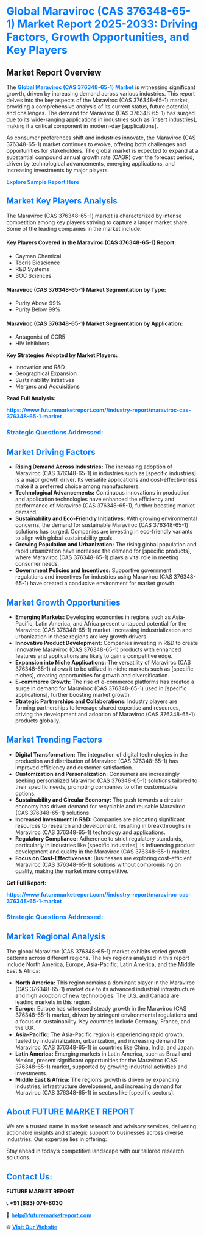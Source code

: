 <h1 style="color: #007BFF;">Global Maraviroc (CAS 376348-65-1) Market Report 2025-2033: Driving Factors, Growth Opportunities, and Key Players</h1>

<section id="overview">
<h2>Market Report Overview</h2>
<p>The <a href="https://www.futuremarketreport.com//industry-report/maraviroc-cas-376348-65-1-market" style="color: #007BFF; text-decoration: none;"><strong>Global Maraviroc (CAS 376348-65-1) Market</strong></a> is witnessing significant growth, driven by increasing demand across various industries. This report delves into the key aspects of the Maraviroc (CAS 376348-65-1) market, providing a comprehensive analysis of its current status, future potential, and challenges. The demand for Maraviroc (CAS 376348-65-1) has surged due to its wide-ranging applications in industries such as [insert industries], making it a critical component in modern-day [applications].</p>
<p>As consumer preferences shift and industries innovate, the Maraviroc (CAS 376348-65-1) market continues to evolve, offering both challenges and opportunities for stakeholders. The global market is expected to expand at a substantial compound annual growth rate (CAGR) over the forecast period, driven by technological advancements, emerging applications, and increasing investments by major players.</p>
</section>

<section id="overview">
<p><a href="https://www.futuremarketreport.com//request-sample/reportId=59467" style="color: #007BFF; text-decoration: none;"><strong>Explore Sample Report Here</strong></a></p>
</section>

<section id="key-players">
<h2 style="color: #007BFF;">Market Key Players Analysis</h2>
<p>The Maraviroc (CAS 376348-65-1) market is characterized by intense competition among key players striving to capture a larger market share. Some of the leading companies in the market include:</p>
<h4>Key Players Covered in the Maraviroc (CAS 376348-65-1) Report:</h4>
<ul><li>Cayman Chemical</li><li>Tocris Bioscience</li><li>R&amp;D Systems</li><li>BOC Sciences</li></ul>
<h4>Maraviroc (CAS 376348-65-1) Market Segmentation by Type:</h4>
<ul><li>Purity Above 99%</li><li>Purity Below 99%</li></ul>

<h4>Maraviroc (CAS 376348-65-1) Market Segmentation by Application:</h4>
<ul><li>Antagonist of CCR5</li><li>HIV Inhibitors</li></ul>
<p><strong>Key Strategies Adopted by Market Players:</strong></p>
<ul>
<li>Innovation and R&D</li>
<li>Geographical Expansion</li>
<li>Sustainability Initiatives</li>
<li>Mergers and Acquisitions</li>
</ul>
</section>

<section>
<p><strong>Read Full Analysis: </strong></p><a href="https://www.futuremarketreport.com//industry-report/maraviroc-cas-376348-65-1-market" style="color: #007BFF; text-decoration: none;"><strong>https://www.futuremarketreport.com//industry-report/maraviroc-cas-376348-65-1-market</strong></a>
<h3 style="color: #007BFF;">Strategic Questions Addressed:</h3>
</section>

<section id="driving-factors">
<h2 style="color: #007BFF;">Market Driving Factors</h2>
<ul>
<li><strong>Rising Demand Across Industries:</strong> The increasing adoption of Maraviroc (CAS 376348-65-1) in industries such as [specific industries] is a major growth driver. Its versatile applications and cost-effectiveness make it a preferred choice among manufacturers.</li>
<li><strong>Technological Advancements:</strong> Continuous innovations in production and application technologies have enhanced the efficiency and performance of Maraviroc (CAS 376348-65-1), further boosting market demand.</li>
<li><strong>Sustainability and Eco-Friendly Initiatives:</strong> With growing environmental concerns, the demand for sustainable Maraviroc (CAS 376348-65-1) solutions has surged. Companies are investing in eco-friendly variants to align with global sustainability goals.</li>
<li><strong>Growing Population and Urbanization:</strong> The rising global population and rapid urbanization have increased the demand for [specific products], where Maraviroc (CAS 376348-65-1) plays a vital role in meeting consumer needs.</li>
<li><strong>Government Policies and Incentives:</strong> Supportive government regulations and incentives for industries using Maraviroc (CAS 376348-65-1) have created a conducive environment for market growth.</li>
</ul>
</section>

<section id="growth-opportunities">
<h2 style="color: #007BFF;">Market Growth Opportunities</h2>
<ul>
<li><strong>Emerging Markets:</strong> Developing economies in regions such as Asia-Pacific, Latin America, and Africa present untapped potential for the Maraviroc (CAS 376348-65-1) market. Increasing industrialization and urbanization in these regions are key growth drivers.</li>
<li><strong>Innovative Product Development:</strong> Companies investing in R&D to create innovative Maraviroc (CAS 376348-65-1) products with enhanced features and applications are likely to gain a competitive edge.</li>
<li><strong>Expansion into Niche Applications:</strong> The versatility of Maraviroc (CAS 376348-65-1) allows it to be utilized in niche markets such as [specific niches], creating opportunities for growth and diversification.</li>
<li><strong>E-commerce Growth:</strong> The rise of e-commerce platforms has created a surge in demand for Maraviroc (CAS 376348-65-1) used in [specific applications], further boosting market growth.</li>
<li><strong>Strategic Partnerships and Collaborations:</strong> Industry players are forming partnerships to leverage shared expertise and resources, driving the development and adoption of Maraviroc (CAS 376348-65-1) products globally.</li>
</ul>
</section>

<section id="trending-factors">
<h2 style="color: #007BFF;">Market Trending Factors</h2>
<ul>
<li><strong>Digital Transformation:</strong> The integration of digital technologies in the production and distribution of Maraviroc (CAS 376348-65-1) has improved efficiency and customer satisfaction.</li>
<li><strong>Customization and Personalization:</strong> Consumers are increasingly seeking personalized Maraviroc (CAS 376348-65-1) solutions tailored to their specific needs, prompting companies to offer customizable options.</li>
<li><strong>Sustainability and Circular Economy:</strong> The push towards a circular economy has driven demand for recyclable and reusable Maraviroc (CAS 376348-65-1) solutions.</li>
<li><strong>Increased Investment in R&D:</strong> Companies are allocating significant resources to research and development, resulting in breakthroughs in Maraviroc (CAS 376348-65-1) technology and applications.</li>
<li><strong>Regulatory Compliance:</strong> Adherence to strict regulatory standards, particularly in industries like [specific industries], is influencing product development and quality in the Maraviroc (CAS 376348-65-1) market.</li>
<li><strong>Focus on Cost-Effectiveness:</strong> Businesses are exploring cost-efficient Maraviroc (CAS 376348-65-1) solutions without compromising on quality, making the market more competitive.</li>
</ul>
</section>

<section>
<p><strong>Get Full Report: </strong></p><a href="https://www.futuremarketreport.com//industry-report/maraviroc-cas-376348-65-1-market" style="color: #007BFF; text-decoration: none;"><strong>https://www.futuremarketreport.com//industry-report/maraviroc-cas-376348-65-1-market</strong></a>
<h3 style="color: #007BFF;">Strategic Questions Addressed:</h3>
</section>


<section id="regional-analysis">
<h2 style="color: #007BFF;">Market Regional Analysis</h2>
<p>The global Maraviroc (CAS 376348-65-1) market exhibits varied growth patterns across different regions. The key regions analyzed in this report include North America, Europe, Asia-Pacific, Latin America, and the Middle East & Africa:</p>
<ul>
<li><strong>North America:</strong> This region remains a dominant player in the Maraviroc (CAS 376348-65-1) market due to its advanced industrial infrastructure and high adoption of new technologies. The U.S. and Canada are leading markets in this region.</li>
<li><strong>Europe:</strong> Europe has witnessed steady growth in the Maraviroc (CAS 376348-65-1) market, driven by stringent environmental regulations and a focus on sustainability. Key countries include Germany, France, and the U.K.</li>
<li><strong>Asia-Pacific:</strong> The Asia-Pacific region is experiencing rapid growth, fueled by industrialization, urbanization, and increasing demand for Maraviroc (CAS 376348-65-1) in countries like China, India, and Japan.</li>
<li><strong>Latin America:</strong> Emerging markets in Latin America, such as Brazil and Mexico, present significant opportunities for the Maraviroc (CAS 376348-65-1) market, supported by growing industrial activities and investments.</li>
<li><strong>Middle East & Africa:</strong> The region’s growth is driven by expanding industries, infrastructure development, and increasing demand for Maraviroc (CAS 376348-65-1) in sectors like [specific sectors].</li>
</ul>
</section>

<footer>
<h2 style="color: #007BFF;">About FUTURE MARKET REPORT</h2>
<p>We are a trusted name in market research and advisory services, delivering actionable insights and strategic support to businesses across diverse industries. Our expertise lies in offering:</p>

<p>Stay ahead in today’s competitive landscape with our tailored research solutions.</p>

<h2 style="color: #007BFF;">Contact Us:</h2>
<p><strong>FUTURE MARKET REPORT</strong></p>
<p>📞 <strong>+91 (883) 074-8030</strong></p>
<p>📧 <strong><a href="mailto:help@futuremarketreport.com" style="color: #007BFF;">help@futuremarketreport.com</a></strong></p>
<p>🌐 <strong><a href="https://www.futuremarketreport.com/" style="color: #007BFF;">Visit Our Website</a></strong></p>
</footer>